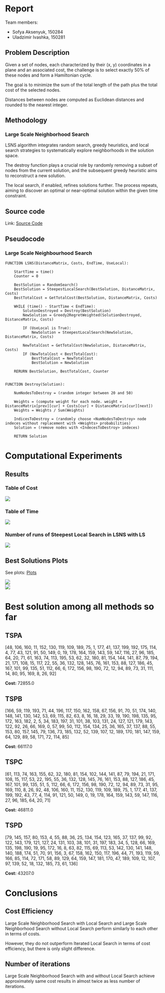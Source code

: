 # Report

Team members:

- Sofya Aksenyuk, 150284
- Uladzimir Ivashka, 150281

## Problem Description

Given a set of nodes, each characterized by their (x, y) coordinates in a plane and an associated cost, the challenge is to select exactly 50% of these nodes and form a Hamiltonian cycle. 

The goal is to minimize the sum of the total length of the path plus the total cost of the selected nodes. 

Distances between nodes are computed as Euclidean distances and rounded to the nearest integer. 

## Methodology

### Large Scale Neighborhood Search

LSNS algorithm integrates random search, greedy heuristics, and local search strategies to systematically explore neighborhoods in the solution space. 

The destroy function plays a crucial role by randomly removing a subset of nodes from the current solution, and the subsequent greedy heuristic aims to reconstruct a new solution. 

The local search, if enabled, refines solutions further. The process repeats, aiming to discover an optimal or near-optimal solution within the given time constraint.

## Source code

Link: [Source Code](https://github.com/aksenyuk/evolutionary-computation/blob/main/large-scale-neighborhood-search/large_scale_neighborhood_search.ipynb)

<div style="page-break-after: always"></div>

## Pseudocode

### Large Scale Neighbourhood Search

    FUNCTION LSNS(DistanceMatrix, Costs, EndTime, UseLocal):

        StartTime = time()
        Counter = 0

        BestSolution = RandomSearch()
        BestSolution = SteepestLocalSearch(BestSolution, DistanceMatrix, Costs)
        BestTotalCost = GetTotalCost(BestSolution, DistanceMatrix, Costs)

        WHILE (time() - StartTime < EndTime):
            SolutonDestroyed = Destroy(BestSolution)
            NewSolution = Greedy2RegretWeighted(SolutionDestroyed, DistanceMatrix, Costs)

            IF (UseLocal is True):
                NewSolution = SteepestLocalSearch(NewSolution, DistanceMatrix, Costs)

            NewTotalCost = GetTotalCost(NewSolution, DistanceMatrix, Costs)
            IF (NewTotalCost < BestTotalCost):
                BestTotalCost = NewTotalCost
                BestSolution = NewSolution

        RERURN BestSolution, BestTotalCost, Counter


    FUNCTION Destroy(Solution):

        NumNodesToDestroy = (random integer between 20 and 50)

        Weights = (compute weight for each node. weight = DistanceMatrix[prev][cur] + Costs[cur] + DistanceMatrix[cur][next])
        Weights = Weights / Sum(Weights)

        IndicesToDestroy = (randomly choose <NumNodesToDestroy> node indeces without replacement with <Weights> probabilities)
        Solution = (remove nodes with <IndecesToDestroy> indeces)

        RETURN Solution

<div style="page-break-after: always"></div>

# Computational Experiments

## Results

### Table of Cost

<img src="plots/costs.png"/>

### Table of Time

<img src="plots/times.png"/>

### Number of runs of Steepest Local Search in LSNS with LS

<img src="plots/lsns_no_iters.png"/>

<div style="page-break-after: always"></div>

## Best Solutions Plots

See plots: [Plots](https://github.com/aksenyuk/evolutionary-computation/tree/main/large-scale-neighborhood-search/plots/)

<img src="plots/LSNS_LS.png"/>

<div style="page-break-after: always"></div>

<img src="plots/LSNS_noLS.png"/>

<div style="page-break-after: always"></div>

# Best solution among all methods so far

## TSPA

[48, 106, 160, 11, 152, 130, 119, 109, 189, 75, 1, 177, 41, 137, 199, 192, 175, 114, 4, 77, 43, 121, 91, 50, 149, 0, 19, 178, 164, 159, 143, 59, 147, 116, 27, 96, 185, 64, 20, 71, 61, 163, 74, 113, 195, 53, 62, 32, 180, 81, 154, 144, 141, 87, 79, 194, 21, 171, 108, 15, 117, 22, 55, 36, 132, 128, 145, 76, 161, 153, 88, 127, 186, 45, 167, 101, 99, 135, 51, 112, 66, 6, 172, 156, 98, 190, 72, 12, 94, 89, 73, 31, 111, 14, 80, 95, 169, 8, 26, 92]

**Cost:** 72855.0


## TSPB

[166, 59, 119, 193, 71, 44, 196, 117, 150, 162, 158, 67, 156, 91, 70, 51, 174, 140, 148, 141, 130, 142, 53, 69, 115, 82, 63, 8, 16, 18, 29, 33, 19, 190, 198, 135, 95, 172, 163, 182, 2, 5, 34, 183, 197, 31, 101, 38, 103, 131, 24, 127, 121, 179, 143, 122, 92, 26, 66, 169, 0, 57, 99, 50, 112, 154, 134, 25, 36, 165, 37, 137, 88, 55, 153, 80, 157, 145, 79, 136, 73, 185, 132, 52, 139, 107, 12, 189, 170, 181, 147, 159, 64, 129, 89, 58, 171, 72, 114, 85]    

**Cost:** 66117.0


## TSPC

[61, 113, 74, 163, 155, 62, 32, 180, 81, 154, 102, 144, 141, 87, 79, 194, 21, 171, 108, 15, 117, 53, 22, 195, 55, 36, 132, 128, 145, 76, 161, 153, 88, 127, 186, 45, 167, 101, 99, 135, 51, 5, 112, 66, 6, 172, 156, 98, 190, 72, 12, 94, 89, 73, 31, 95, 169, 110, 8, 26, 92, 48, 106, 160, 11, 152, 130, 119, 109, 189, 75, 1, 177, 41, 137, 199, 192, 43, 77, 4, 114, 91, 121, 50, 149, 0, 19, 178, 164, 159, 143, 59, 147, 116, 27, 96, 185, 64, 20, 71]

**Cost:** 46811.0


## TSPD

[79, 145, 157, 80, 153, 4, 55, 88, 36, 25, 134, 154, 123, 165, 37, 137, 99, 92, 122, 143, 179, 121, 127, 24, 131, 103, 38, 101, 31, 197, 183, 34, 5, 128, 66, 169, 135, 198, 190, 19, 95, 172, 16, 8, 63, 82, 115, 69, 113, 53, 142, 130, 141, 148, 140, 188, 174, 51, 70, 91, 156, 3, 67, 158, 162, 150, 117, 196, 44, 71, 193, 119, 59, 166, 85, 114, 72, 171, 58, 89, 129, 64, 159, 147, 181, 170, 47, 189, 109, 12, 107, 97, 139, 52, 18, 132, 185, 73, 61, 136]    

**Cost:** 43207.0

<div style="page-break-after: always"></div>

# Conclusions

## Cost Efficiency

Large Scale Neighborhood Search with Local Search and Large Scale Neighborhood Search without Local Search perform similarly to each other in terms of costs. 

However, they do not outperform Iterated Local Search in terms of cost efficiency, but there is only slight difference.

## Number of iterations

Large Scale Neighborhood Search with and without Local Search achieve approximately same cost results in almost twice as less number of iterations.